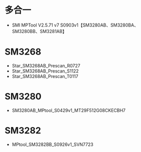 # 多合一
* SMI MPTool V2.5.71 v7 S0903v1【SM3280AB、SM3280BA、SM3280BB、SM3281AB】

# SM3268
* Star_SM3268AB_Prescan_R0727
* Star_SM3268AB_Prescan_S1122
* Star_SM3268AB_Prescan_T0117

# SM3280
* SM3280AB_MPtool_S0429v1_MT29F512G08CKECBH7

# SM3282
* MPtool_SM3282BB_S0926v1_SVN7723
